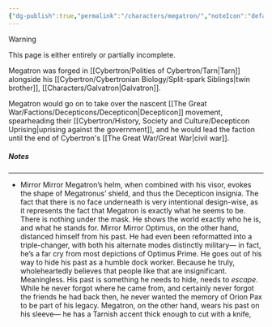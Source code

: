 ```yaml
---
{"dg-publish":true,"permalink":"/characters/megatron/","noteIcon":"default"}
---
```

  
>[!warning] 
>This page is either entirely or partially incomplete. 

Megatron was forged in [[Cybertron/Polities of Cybertron/Tarn\|Tarn]] alongside his [[Cybertron/Cybertronian Biology/Split-spark Siblings\|twin brother]], [[Characters/Galvatron\|Galvatron]].

Megatron would go on to take over the nascent [[The Great War/Factions/Decepticons/Decepticon\|Decepticon]] movement, spearheading their [[Cybertron/History, Society and Culture/Decepticon Uprising\|uprising against the government]], and he would lead the faction until the end of Cybertron's [[The Great War/Great War\|civil war]].
##### Notes
---
- Mirror Mirror Megatron’s helm, when combined with his visor, evokes the shape of Megatronus’ shield, and thus the Decepticon insignia. The fact that there is no face underneath is very intentional design-wise, as it represents the fact that Megatron is exactly what he seems to be. There is nothing under the mask. He shows the world exactly who he is, and what he stands for. Mirror Mirror Optimus, on the other hand, distanced himself from his past. He had even been reformatted into a triple-changer, with both his alternate modes distinctly military— in fact, he’s a far cry from most depictions of Optimus Prime. He goes out of his way to hide his past as a humble dock worker. Because he truly, wholeheartedly believes that people like that are insignificant. Meaningless. His past is something he needs to hide, needs to *escape.* While he never forgot where he came from, and certainly never forgot the friends he had back then, he never wanted the memory of Orion Pax to be part of his legacy. Megatron, on the other hand, wears his past on his sleeve— he has a Tarnish accent thick enough to cut with a knife, 